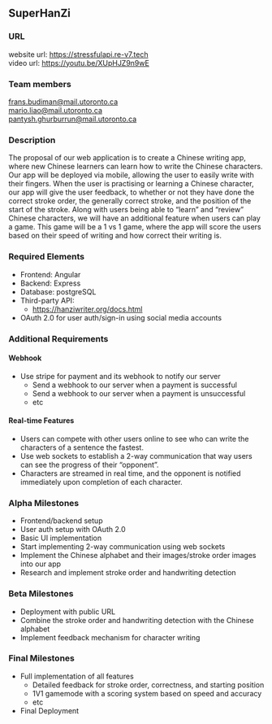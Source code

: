 ## SuperHanZi

### URL

website url: https://stressfulapi.re-v7.tech  
video url: https://youtu.be/XUpHJZ9n9wE

### Team members

frans.budiman@mail.utoronto.ca  
mario.liao@mail.utoronto.ca  
pantysh.ghurburrun@mail.utoronto.ca

### Description

The proposal of our web application is to create a Chinese writing app, where new Chinese learners can learn how to write the Chinese characters. Our app will be deployed via mobile, allowing the user to easily write with their fingers. When the user is practising or learning a Chinese character, our app will give the user feedback, to whether or not they have done the correct stroke order, the generally correct stroke, and the position of the start of the stroke. Along with users being able to “learn” and “review” Chinese characters, we will have an additional feature when users can play a game. This game will be a 1 vs 1 game, where the app will score the users based on their speed of writing and how correct their writing is.

### Required Elements

- Frontend: Angular
- Backend: Express
- Database: postgreSQL
- Third-party API:
  - https://hanziwriter.org/docs.html
- OAuth 2.0 for user auth/sign-in using social media accounts

### Additional Requirements

#### Webhook

- Use stripe for payment and its webhook to notify our server
  - Send a webhook to our server when a payment is successful
  - Send a webhook to our server when a payment is unsuccessful
  - etc

#### Real-time Features

- Users can compete with other users online to see who can write the characters of a sentence the fastest.
- Use web sockets to establish a 2-way communication that way users can see the progress of their “opponent”.
- Characters are streamed in real time, and the opponent is notified immediately upon completion of each character.

### Alpha Milestones

- Frontend/backend setup
- User auth setup with OAuth 2.0
- Basic UI implementation
- Start implementing 2-way communication using web sockets
- Implement the Chinese alphabet and their images/stroke order images into our app
- Research and implement stroke order and handwriting detection

### Beta Milestones

- Deployment with public URL
- Combine the stroke order and handwriting detection with the Chinese alphabet
- Implement feedback mechanism for character writing

### Final Milestones

- Full implementation of all features
  - Detailed feedback for stroke order, correctness, and starting position
  - 1V1 gamemode with a scoring system based on speed and accuracy
  - etc
- Final Deployment
